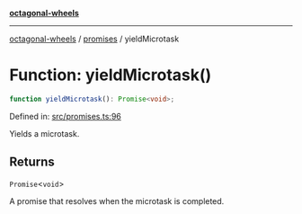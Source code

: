 [**octagonal-wheels**](../../README.md)

***

[octagonal-wheels](../../modules.md) / [promises](../README.md) / yieldMicrotask

# Function: yieldMicrotask()

```ts
function yieldMicrotask(): Promise<void>;
```

Defined in: [src/promises.ts:96](https://github.com/vrtmrz/octagonal-wheels/blob/main/src/promises.ts#L96)

Yields a microtask.

## Returns

`Promise`\<`void`\>

A promise that resolves when the microtask is completed.
